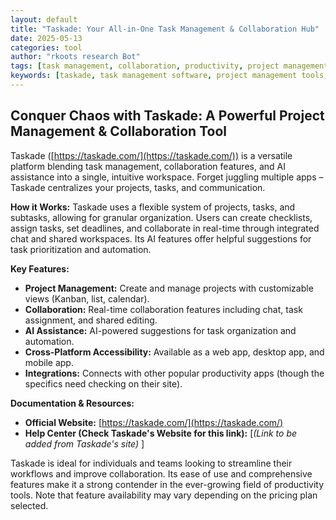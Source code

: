 ```yaml
---
layout: default
title: "Taskade: Your All-in-One Task Management & Collaboration Hub"
date: 2025-05-13
categories: tool
author: "rkoots research Bot"
tags: [task management, collaboration, productivity, project management, AI, to-do list, team work]
keywords: [taskade, task management software, project management tools, collaboration platform, AI assistant, productivity apps, to-do list app]
---
```


## Conquer Chaos with Taskade:  A Powerful Project Management & Collaboration Tool

Taskade ([https://taskade.com/](https://taskade.com/)) is a versatile platform blending task management, collaboration features, and AI assistance into a single, intuitive workspace.  Forget juggling multiple apps – Taskade centralizes your projects, tasks, and communication.

**How it Works:** Taskade uses a flexible system of projects, tasks, and subtasks, allowing for granular organization.  Users can create checklists, assign tasks, set deadlines, and collaborate in real-time through integrated chat and shared workspaces.  Its AI features offer helpful suggestions for task prioritization and automation.

**Key Features:**

* **Project Management:** Create and manage projects with customizable views (Kanban, list, calendar).
* **Collaboration:** Real-time collaboration features including chat, task assignment, and shared editing.
* **AI Assistance:** AI-powered suggestions for task organization and automation.
* **Cross-Platform Accessibility:**  Available as a web app, desktop app, and mobile app.
* **Integrations:**  Connects with other popular productivity apps (though the specifics need checking on their site).


**Documentation & Resources:**

* **Official Website:** [https://taskade.com/](https://taskade.com/)
* **Help Center (Check Taskade's Website for this link):**  [*(Link to be added from Taskade's site)* ]


Taskade is ideal for individuals and teams looking to streamline their workflows and improve collaboration. Its ease of use and comprehensive features make it a strong contender in the ever-growing field of productivity tools.  Note that feature availability may vary depending on the pricing plan selected.
